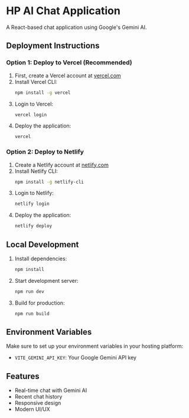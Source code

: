 # HP AI Chat Application

A React-based chat application using Google's Gemini AI.

## Deployment Instructions

### Option 1: Deploy to Vercel (Recommended)

1. First, create a Vercel account at [vercel.com](https://vercel.com)
2. Install Vercel CLI:
   ```bash
   npm install -g vercel
   ```
3. Login to Vercel:
   ```bash
   vercel login
   ```
4. Deploy the application:
   ```bash
   vercel
   ```

### Option 2: Deploy to Netlify

1. Create a Netlify account at [netlify.com](https://netlify.com)
2. Install Netlify CLI:
   ```bash
   npm install -g netlify-cli
   ```
3. Login to Netlify:
   ```bash
   netlify login
   ```
4. Deploy the application:
   ```bash
   netlify deploy
   ```

## Local Development

1. Install dependencies:
   ```bash
   npm install
   ```

2. Start development server:
   ```bash
   npm run dev
   ```

3. Build for production:
   ```bash
   npm run build
   ```

## Environment Variables

Make sure to set up your environment variables in your hosting platform:

- `VITE_GEMINI_API_KEY`: Your Google Gemini API key

## Features

- Real-time chat with Gemini AI
- Recent chat history
- Responsive design
- Modern UI/UX
